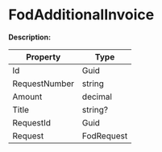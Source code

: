 # FodAdditionalInvoice

**Description:** 

| Property | Type |
|---|---|
| Id | Guid |
| RequestNumber | string |
| Amount | decimal |
| Title | string? |
| RequestId | Guid |
| Request | FodRequest |


